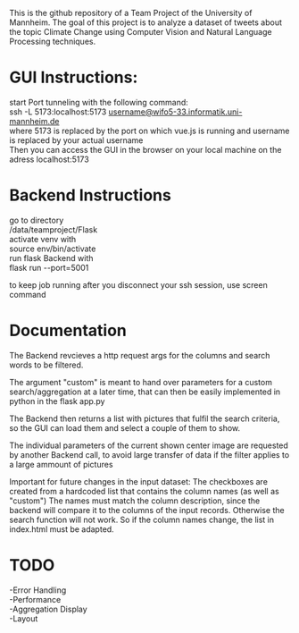 This is the github repository of a Team Project of the University of Mannheim.
The goal of this project is to analyze a dataset of tweets about the topic Climate Change using Computer Vision and Natural Language Processing techniques.


# GUI Instructions:

start Port tunneling with the following command:  
ssh -L 5173:localhost:5173 username@wifo5-33.informatik.uni-mannheim.de  
where 5173 is replaced by the port on which vue.js is running and username is replaced by your actual username    
Then you can access the GUI in the browser on your local machine on the adress localhost:5173  

# Backend Instructions
go to directory  
/data/teamproject/Flask  
activate venv with   
source env/bin/activate    
run flask Backend with  
flask run --port=5001  

to keep job running after you disconnect your ssh session, use screen command

# Documentation
The Backend revcieves a http request args for the columns and search words to be filtered.


The argument "custom" is meant to hand over parameters for a custom search/aggregation at a later time, that can then be easily implemented in python in the flask app.py

The Backend then returns a list with pictures that fulfil the search criteria, so the GUI can load them and select a couple of them to show.

The individual parameters of the current shown center image are requested by another Backend call, to avoid large transfer of data if the filter applies to a large ammount of pictures

Important for future changes in the input dataset:
The checkboxes are created from a hardcoded list that contains the column names (as well as "custom")
The names must match the column description, since the backend will compare it to the columns of the input records. Otherwise the search function will not work.
So if the column names change, the list in index.html must be adapted.
# TODO
-Error Handling  
-Performance  
-Aggregation Display  
-Layout  
